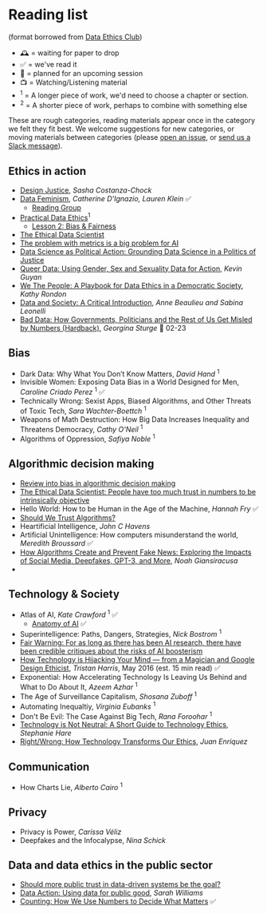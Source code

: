 # Reading list

(format borrowed from [Data Ethics Club](https://github.com/very-good-science/data-ethics-club))

- 🕰️ = waiting for paper to drop
- ✅ = we've read it
- 📅 = planned for an upcoming session
- 📺 = Watching/Listening material
- <sup>1</sup> = A longer piece of work, we'd need to choose a chapter or section.
- <sup>2</sup> = A shorter piece of work, perhaps to combine with something else

These are rough categories, reading materials appear once in the category we felt they fit best. 
We welcome suggestions for new categories, or moving materials between categories (please [open an issue](https://github.com/ukgovdatascience/data-ethics-and-society-reading-group/issues/new/choose), or [send us a Slack message](https://govdatascience.slack.com/team/UE7T99KTR)).

## Ethics in action

- [Design Justice](https://design-justice.pubpub.org/), *Sasha Costanza-Chock*
- [Data Feminism](https://data-feminism.mitpress.mit.edu/), *Catherine D'Ignazio, Lauren Klein* ✅
  - [Reading Group](https://datafeminism.io/blog/book/data-feminism-reading-group/)
- [Practical Data Ethics](https://ethics.fast.ai/)<sup>1</sup>
  - [Lesson 2: Bias & Fairness](https://ethics.fast.ai/videos/?lesson=2)
- [The Ethical Data Scientist](https://slate.com/technology/2016/02/how-to-bring-better-ethics-to-data-science.html)
- [The problem with metrics is a big problem for AI](https://www.fast.ai/2019/09/24/metrics/)
- [Data Science as Political Action: Grounding Data Science in a Politics of Justice](https://arxiv.org/abs/1811.03435)
- [Queer Data: Using Gender, Sex and Sexuality Data for Action](https://www.bloomsbury.com/uk/queer-data-9781350230729/), *Kevin Guyan*
- [We The People: A Playbook for Data Ethics in a Democratic Society](https://blackwells.co.uk/bookshop/product/We-The-People-by-Kathy-Rondon/9781634627528), *Kathy Rondon*
- [Data and Society: A Critical Introduction](https://uk.sagepub.com/en-gb/eur/data-and-society/book269709), *Anne Beaulieu and Sabina Leonelli*
- [Bad Data: How Governments, Politicians and the Rest of Us Get Misled by Numbers (Hardback)]([https://uk.sagepub.com/en-gb/eur/data-and-society/book269709](https://twitter.com/grsturge)), *Georgina Sturge* 📅 02-23

## Bias
- Dark Data: Why What You Don’t Know Matters, *David Hand* <sup>1</sup>
- Invisible Women: Exposing Data Bias in a World Designed for Men, *Caroline Criado Perez* <sup>1</sup>  ✅
- Technically Wrong: Sexist Apps, Biased Algorithms, and Other Threats of Toxic Tech, *Sara Wachter-Boettch* <sup>1</sup>
- Weapons of Math Destruction: How Big Data Increases Inequality and Threatens Democracy, *Cathy O'Neil* <sup>1</sup>
- Algorithms of Oppression, *Safiya Noble* <sup>1</sup>

## Algorithmic decision making

- [Review into bias in algorithmic decision making](https://assets.publishing.service.gov.uk/government/uploads/system/uploads/attachment_data/file/939109/CDEI_review_into_bias_in_algorithmic_decision-making.pdf)
- [The Ethical Data Scientist: People have too much trust in numbers to be intrinsically objective](https://slate.com/technology/2016/02/how-to-bring-better-ethics-to-data-science.html)
- Hello World: How to be Human in the Age of the Machine, *Hannah Fry* ✅
- [Should We Trust Algorithms?](https://hdsr.mitpress.mit.edu/pub/56lnenzj/release/1)
- Heartificial Intelligence, *John C Havens*
- Artificial Unintelligence: How computers misunderstand the world, *Meredith Broussard* ✅
- [How Algorithms Create and Prevent Fake News: Exploring the Impacts of Social Media, Deepfakes, GPT-3, and More](https://link.springer.com/book/10.1007/978-1-4842-7155-1), *Noah Giansiracusa*
- 
## Technology & Society

- Atlas of AI, *Kate Crawford* <sup>1</sup> ✅
  - [Anatomy of AI](https://anatomyof.ai/) ✅
- Superintelligence: Paths, Dangers, Strategies, *Nick Bostrom* <sup>1</sup>
- [Fair Warning: For as long as there has been AI research, there have been credible critiques about the risks of AI boosterism](https://reallifemag.com/fair-warning/)
- [How Technology is Hijacking Your Mind — from a Magician and Google Design Ethicist](https://medium.com/thrive-global/how-technology-hijacks-peoples-minds-from-a-magician-and-google-s-design-ethicist-56d62ef5edf3), *Tristan Harris*, May 2016 (est. 15 min read) ✅
- Exponential: How Accelerating Technology Is Leaving Us Behind and What to Do About It, *Azeem Azhar* <sup>1</sup>
- The Age of Surveillance Capitalism, *Shosana Zuboff* <sup>1</sup> 
- Automating Inequaltiy, *Virginia Eubanks* <sup>1</sup> 
- Don't Be Evil: The Case Against Big Tech, *Rana Foroohar* <sup>1</sup> 
- [Technology is Not Neutral: A Short Guide to Technology Ethics](https://londonpublishingpartnership.co.uk/technology-is-not-neutral/), *Stephanie Hare*
- [Right/Wrong: How Technology Transforms Our Ethics](https://mitpress.mit.edu/9780262542814/rightwrong/), *Juan Enriquez*

## Communication
- How Charts Lie, *Alberto Cairo* <sup>1</sup>

## Privacy
- Privacy is Power, *Carissa Véliz*
- Deepfakes and the Infocalypse, *Nina Schick*

## Data and data ethics in the public sector
- [Should more public trust in data-driven systems be the goal?](https://www.adalovelaceinstitute.org/blog/should-more-public-trust-in-data-driven-systems-be-the-goal/)
- [Data Action: Using data for public good](https://mitpress.mit.edu/books/data-action), *Sarah Williams*
- [Counting: How We Use Numbers to Decide What Matters](https://www.goodreads.com/book/show/50489326-counting) ✅
